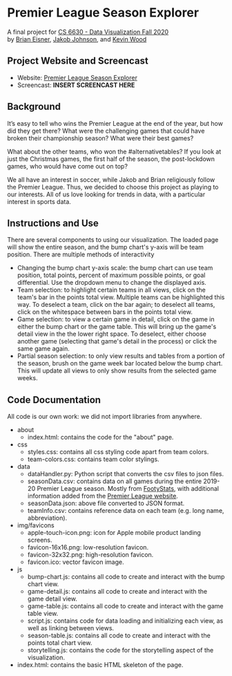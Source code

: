 # Premier League Season Explorer

A final project for [CS 6630 - Data Visualization Fall 2020](http://dataviscourse.net/2020/index.html)  
by [Brian Eisner](mailto:brian.eisner@utah.edu), [Jakob Johnson](mailto:jakob.ottar@pm.me), and [Kevin Wood](mailto:kevin.wood@utah.edu)

## Project Website and Screencast
- Website: [Premier League Season Explorer](http://pl-explorer.com/)
- Screencast: **INSERT SCREENCAST HERE**

## Background

It’s easy to tell who wins the Premier League at the end of the year, but how did they get there? What were the challenging games that could have broken their championship season? What were their best games? 

What about the other teams, who won the #alternativetables? If you look at just the Christmas games, the first half of the season, the post-lockdown games, who would have come out on top?

We all have an interest in soccer, while Jakob and Brian religiously follow the Premier League. Thus, we decided to choose this project as playing to our interests. All of us love looking for trends in data, with a particular interest in sports data.

## Instructions and Use

There are several components to using our visualization. The loaded page will show the entire season, and the bump chart's y-axis will be team position. There are multiple methods of interactivity
- Changing the bump chart y-axis scale: the bump chart can use team position, total points, percent of maximum possible points, or goal differential. Use the dropdown menu to change the displayed axis.
- Team selection: to highlight certain teams in all views, click on the team's bar in the points total view. Multiple teams can be highlighted this way. To deselect a team, click on the bar again; to deselect all teams, click on the whitespace between bars in the points total view.
- Game selection: to view a certain game in detail, click on the game in either the bump chart or the game table. This will bring up the game's detail view in the the lower right space. To deselect, either choose another game (selecting that game's detail in the process) or click the same game again.
- Partial season selection: to only view results and tables from a portion of the season, brush on the game week bar located below the bump chart. This will update all views to only show results from the selected game weeks.

## Code Documentation

All code is our own work: we did not import libraries from anywhere.
- about
  - index.html: contains the code for the "about" page.
- css
  - styles.css: contains all css styling code apart from team colors.
  - team-colors.css: contains team color stylings.
- data
  - dataHandler.py: Python script that converts the csv files to json files.
  - seasonData.csv: contains data on all games during the entire 2019-20 Premier League season. Mostly from [FootyStats](https://footystats.org), with additional information added from the [Premier League website](https://premierleague.com).
  - seasonData.json: above file converted to JSON format.
  - teamInfo.csv: contains reference data on each team (e.g. long name, abbreviation).
- img/favicons
  - apple-touch-icon.png: icon for Apple mobile product landing screens.
  - favicon-16x16.png: low-resolution favicon.
  - favicon-32x32.png: high-resolution favicon.
  - favicon.ico: vector favicon image.
- js
  - bump-chart.js: contains all code to create and interact with  the bump chart view.
  - game-detail.js: contains all code to create and interact with the game detail view.
  - game-table.js: contains all code to create and interact with the game table view.
  - script.js: contains code for data loading and initializing each view, as well as linking between views.
  - season-table.js: contains all code to create and interact with the points total chart view.
  - storytelling.js: contains the code for the storytelling aspect of the visualization.
- index.html: contains the basic HTML skeleton of the page.
